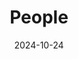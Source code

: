 ---
title: People
date: 2024-10-24

type: landing

sections:
  - block: people
    content:
      title: Meet the Team
      # Choose which groups/teams of users to display.
      #   Edit `user_groups` in each user's profile to add them to one or more of these groups.
      user_groups:
          - Principal Investigators
          - Postdocs
          - PhD Students
          - Masters Students
          - Undergraduate Students
          - Administration
          - Visitors
          - Alumni
          
      sort_by: Params.last_name
      sort_ascending: true
    design:
      show_interests: false
      show_role: true
      show_social: true

  - block: markdown
    content:
      title: Photo Gallery
      subtitle: Snapshots of Togetherness — Our Team Story
      text: |
        <figure class="half">
           <img src="47a0a3fa0709389dac09531ed82d58b.jpg" alt="图片描述">
           <img src="a36ff071733481491d387d05cb2a6aa.jpg" alt="图片描述">
           <img src="9648088d130e1e9ffd81e8ee2221fdb.jpg" alt="图片描述">
        </figure>
      design:
        columns: '1'


---
